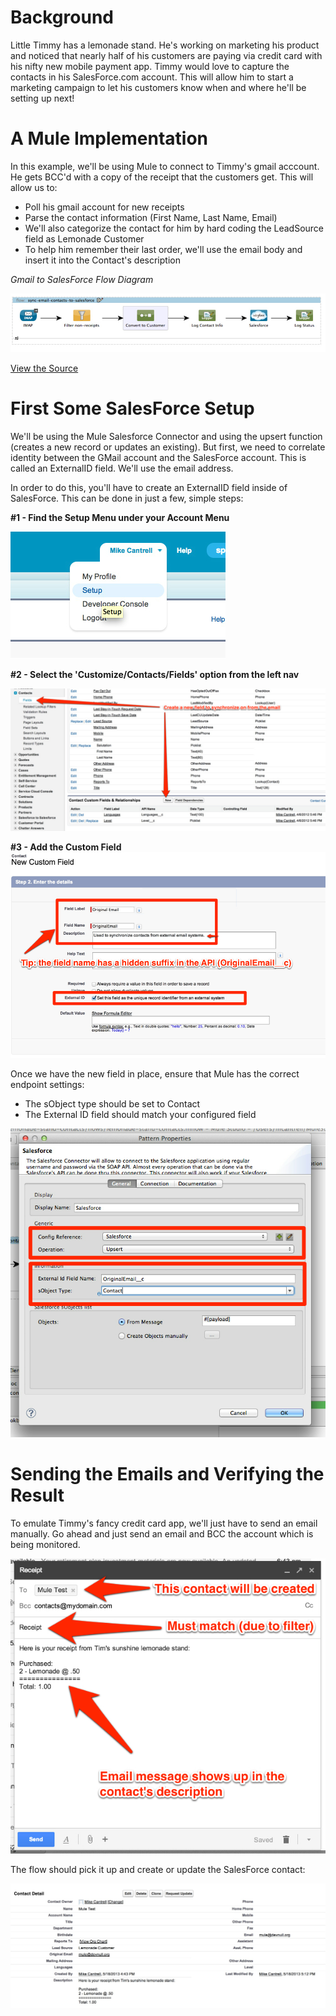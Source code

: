 # Background

Little Timmy has a lemonade stand. He's working on marketing his product and noticed that nearly half of his customers are paying via credit card with his nifty new mobile payment app. Timmy would love to capture the contacts in his SalesForce.com account. This will allow him to start a marketing campaign to let his customers know when and where he'll be setting up next!

# A Mule Implementation

In this example, we'll be using Mule to connect to Timmy's gmail acccount. He gets BCC'd with a copy of the receipt that the customers get. This will allow us to:

 - Poll his gmail account for new receipts
 - Parse the contact information (First Name, Last Name, Email)
 - We'll also categorize the contact for him by hard coding the LeadSource field as Lemonade Customer
 - To help him remember their last order, we'll use the email body and insert it into the Contact's description

*Gmail to SalesForce Flow Diagram*

![Gmail to SalesForce Flow Diagram](src/main/docs/flow.jpg?raw=true)

[View the Source](src/main/app/lemonade-stand-contacts.xml)


# First Some SalesForce Setup

We'll be using the Mule Salesforce Connector and using the upsert function (creates a new record or updates an existing). But first, we need to correlate identity between the GMail account and the SalesForce account. This is called an ExternalID field. We'll use the email address.

In order to do this, you'll have to create an ExternalID field inside of SalesForce. This can be done in just a few, simple steps:


**#1 - Find the Setup Menu under your Account Menu**

![Setup Menu](src/main/docs/contacts-external-id-1.jpg?raw=true)

**#2 - Select the 'Customize/Contacts/Fields' option from the left nav**

![Contact Fields](src/main/docs/contacts-external-id-2.jpg?raw=true)

**#3 - Add the Custom Field**
![Custom Field](src/main/docs/contacts-external-id-3.jpg?raw=true)

Once we have the new field in place, ensure that Mule has the correct endpoint settings:

 - The sObject type should be set to Contact
 - The External ID field should match your configured field

![SalesForce Endpoint Dialog](src/main/docs/contacts-upsert-dialog.jpg?raw=true)

# Sending the Emails and Verifying the Result

To emulate Timmy's fancy credit card app, we'll just have to send an email manually. Go ahead and just send an email and BCC the account which is being monitored.

![Sending an test email](src/main/docs/send-email.jpg?raw=true)

The flow should pick it up and create or update the SalesForce contact:

![SalesForce Results](src/main/docs/upsert-result.jpg?raw=true)


